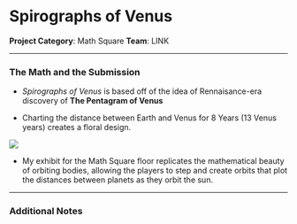 # Spirographs of Venus

**Project Category**: Math Square
**Team**: LINK

---

### The Math and the Submission

* *Spirographs of Venus* is based off of the idea of Rennaisance-era discovery of **The Pentagram of Venus**

* Charting the distance between Earth and Venus for 8 Years (13 Venus years) creates a floral design.

![][1]

* My exhibit for the Math Square floor replicates the mathematical beauty of orbiting bodies, allowing the players to step and create orbits that plot the distances between planets as they orbit the sun.
---

### Additional Notes

[1]: http://blog.recursiveprocess.com/wp-content/uploads/2015/05/Screenshot-2015-05-18-at-11.48.24-AM1.png
